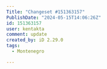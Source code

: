 ```yaml
---
Title: "Changeset #151363157"
PublishDate: "2024-05-15T14:06:26Z"
id: 151363157
user: kentakta
comment: update
created_by: iD 2.29.0
tags:
  - Montenegro

---
```

